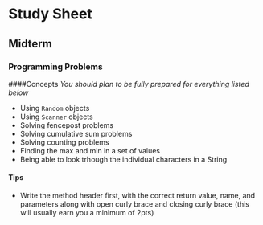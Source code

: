 # Study Sheet
## Midterm

### Programming Problems
####Concepts
_You should plan to be fully prepared for everything listed below_

* Using `Random` objects
* Using `Scanner` objects
* Solving fencepost problems
* Solving cumulative sum problems
* Solving counting problems
* Finding the max and min in a set of values
* Being able to look trhough the individual characters in a String

#### Tips
* Write the method header first, with the correct return value, name, and parameters along with open curly brace and closing curly brace (this will usually earn you a minimum of 2pts)
